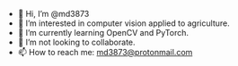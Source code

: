 - 👋 Hi, I’m @md3873
- 👀 I’m interested in computer vision applied to agriculture.
- 🌱 I’m currently learning OpenCV and PyTorch.
- 💞️ I’m not looking to collaborate.
- 📫 How to reach me: md3873@protonmail.com

<!---
md3873/md3873 is a ✨ special ✨ repository because its `README.md` (this file) appears on your GitHub profile.
You can click the Preview link to take a look at your changes.
--->
